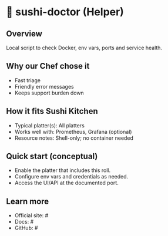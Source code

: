 # 🍣 sushi-doctor (Helper)

## Overview
Local script to check Docker, env vars, ports and service health.

## Why our Chef chose it
- Fast triage
- Friendly error messages
- Keeps support burden down

## How it fits Sushi Kitchen
- Typical platter(s): All platters
- Works well with: Prometheus, Grafana (optional)
- Resource notes: Shell-only; no container needed

## Quick start (conceptual)
- Enable the platter that includes this roll.
- Configure env vars and credentials as needed.
- Access the UI/API at the documented port.

## Learn more
- Official site: #
- Docs: #
- GitHub: #
